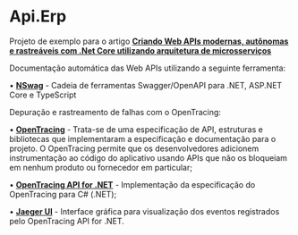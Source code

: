 # Api.Erp

Projeto de exemplo para o artigo **[Criando Web APIs modernas, autônomas e rastreáveis com .Net Core utilizando arquitetura de microsserviços](https://www.profissionaisti.com.br/?p=45377)**

Documentação automática das Web APIs utilizando a seguinte ferramenta:

•	**[NSwag](https://github.com/RicoSuter/NSwag)** - Cadeia de ferramentas Swagger/OpenAPI para .NET, ASP.NET Core e TypeScript

Depuração e rastreamento de falhas com o OpenTracing:

•	**[OpenTracing](https://opentracing.io/)**  - Trata-se de uma especificação de API, estruturas e bibliotecas que implementaram a especificação e documentação para o projeto. O OpenTracing permite que os desenvolvedores adicionem instrumentação ao código do aplicativo usando APIs que não os bloqueiam em nenhum produto ou fornecedor em particular;

•	**[OpenTracing API for .NET](https://github.com/opentracing/opentracing-csharp)** - Implementação da especificação do OpenTracing para C# (.NET);

•	**[Jaeger UI](https://www.jaegertracing.io/)** - Interface gráfica para visualização dos eventos registrados pelo OpenTracing API for .NET.
